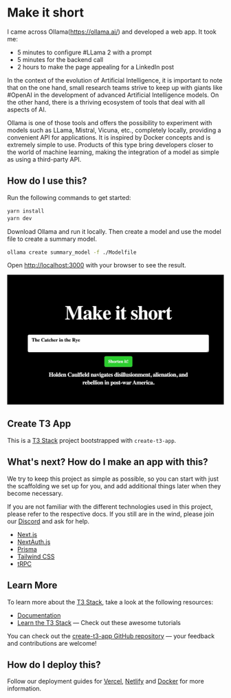 # Make it short

I came across Ollama(https://ollama.ai/) and developed a web app. It took me:
- 5 minutes to configure #LLama 2 with a prompt
- 5 minutes for the backend call
- 2 hours to make the page appealing for a LinkedIn post

In the context of the evolution of Artificial Intelligence, it is important to note that on the one hand, small research teams strive to keep up with giants like #OpenAI in the development of advanced Artificial Intelligence models. On the other hand, there is a thriving ecosystem of tools that deal with all aspects of AI.

Ollama is one of those tools and offers the possibility to experiment with models such as LLama, Mistral, Vicuna, etc., completely locally, providing a convenient API for applications. It is inspired by Docker concepts and is extremely simple to use. Products of this type bring developers closer to the world of machine learning, making the integration of a model as simple as using a third-party API.

## How do I use this?

Run the following commands to get started:

```bash
yarn install
yarn dev
```

Download Ollama and run it locally. Then create a model and use the model file to create a summary model.

```bash
ollama create summary_model -f ./Modelfile
```

Open [http://localhost:3000](http://localhost:3000) with your browser to see the result.


<img title="example screen" alt="app screenshot" src="public/screen.png">

## Create T3 App

This is a [T3 Stack](https://create.t3.gg/) project bootstrapped with `create-t3-app`.

## What's next? How do I make an app with this?

We try to keep this project as simple as possible, so you can start with just the scaffolding we set up for you, and add additional things later when they become necessary.

If you are not familiar with the different technologies used in this project, please refer to the respective docs. If you still are in the wind, please join our [Discord](https://t3.gg/discord) and ask for help.

- [Next.js](https://nextjs.org)
- [NextAuth.js](https://next-auth.js.org)
- [Prisma](https://prisma.io)
- [Tailwind CSS](https://tailwindcss.com)
- [tRPC](https://trpc.io)

## Learn More

To learn more about the [T3 Stack](https://create.t3.gg/), take a look at the following resources:

- [Documentation](https://create.t3.gg/)
- [Learn the T3 Stack](https://create.t3.gg/en/faq#what-learning-resources-are-currently-available) — Check out these awesome tutorials

You can check out the [create-t3-app GitHub repository](https://github.com/t3-oss/create-t3-app) — your feedback and contributions are welcome!

## How do I deploy this?

Follow our deployment guides for [Vercel](https://create.t3.gg/en/deployment/vercel), [Netlify](https://create.t3.gg/en/deployment/netlify) and [Docker](https://create.t3.gg/en/deployment/docker) for more information.
